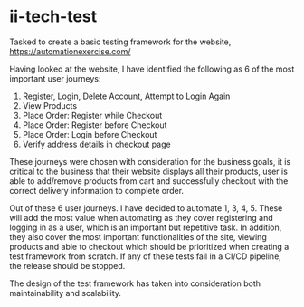 # ii-tech-test
Tasked to create a basic testing framework for the website, https://automationexercise.com/

Having looked at the website, I have identified the following as 6 of the most important user journeys:

  1. Register, Login, Delete Account, Attempt to Login Again
  2. View Products
  3. Place Order: Register while Checkout
  4. Place Order: Register before Checkout
  5. Place Order: Login before Checkout
  6. Verify address details in checkout page

These journeys were chosen with consideration for the business goals, it is critical to the business that their website displays all their products, user is able to add/remove products from cart and successfully checkout with the correct delivery information to complete order. 

Out of these 6 user journeys. I have decided to automate 1, 3, 4, 5. These will add the most value when automating as they cover registering and logging in as a user, which is an important but repetitive task. In addition, they also cover the most important functionalities of the site, viewing products and able to checkout which should be prioritized when creating a test framework from scratch. If any of these tests fail in a CI/CD pipeline, the release should be stopped. 

The design of the test framework has taken into consideration both maintainability and scalability. 
